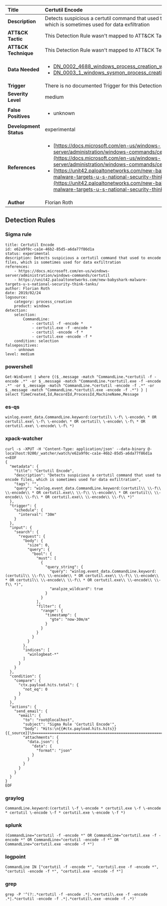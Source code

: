 | Title                    | Certutil Encode       |
|:-------------------------|:------------------|
| **Description**          | Detects suspicious a certutil command that used to encode files, which is sometimes used for data exfiltration |
| **ATT&amp;CK Tactic**    |   This Detection Rule wasn't mapped to ATT&amp;CK Tactic yet  |
| **ATT&amp;CK Technique** |  This Detection Rule wasn't mapped to ATT&amp;CK Technique yet  |
| **Data Needed**          | <ul><li>[DN_0002_4688_windows_process_creation_with_commandline](../Data_Needed/DN_0002_4688_windows_process_creation_with_commandline.md)</li><li>[DN_0003_1_windows_sysmon_process_creation](../Data_Needed/DN_0003_1_windows_sysmon_process_creation.md)</li></ul>  |
| **Trigger**              |  There is no documented Trigger for this Detection Rule yet  |
| **Severity Level**       | medium |
| **False Positives**      | <ul><li>unknown</li></ul>  |
| **Development Status**   | experimental |
| **References**           | <ul><li>[https://docs.microsoft.com/en-us/windows-server/administration/windows-commands/certutil](https://docs.microsoft.com/en-us/windows-server/administration/windows-commands/certutil)</li><li>[https://unit42.paloaltonetworks.com/new-babyshark-malware-targets-u-s-national-security-think-tanks/](https://unit42.paloaltonetworks.com/new-babyshark-malware-targets-u-s-national-security-think-tanks/)</li></ul>  |
| **Author**               | Florian Roth |


## Detection Rules

### Sigma rule

```
title: Certutil Encode
id: e62a9f0c-ca1e-46b2-85d5-a6da77f86d1a
status: experimental
description: Detects suspicious a certutil command that used to encode files, which is sometimes used for data exfiltration
references:
    - https://docs.microsoft.com/en-us/windows-server/administration/windows-commands/certutil
    - https://unit42.paloaltonetworks.com/new-babyshark-malware-targets-u-s-national-security-think-tanks/
author: Florian Roth
date: 2019/02/24
logsource:
    category: process_creation
    product: windows
detection:
    selection:
        CommandLine:
            - certutil -f -encode *
            - certutil.exe -f -encode *
            - certutil -encode -f *
            - certutil.exe -encode -f *
    condition: selection
falsepositives:
    - unknown
level: medium

```





### powershell
    
```
Get-WinEvent | where {($_.message -match "CommandLine.*certutil -f -encode .*" -or $_.message -match "CommandLine.*certutil.exe -f -encode .*" -or $_.message -match "CommandLine.*certutil -encode -f .*" -or $_.message -match "CommandLine.*certutil.exe -encode -f .*") } | select TimeCreated,Id,RecordId,ProcessId,MachineName,Message
```


### es-qs
    
```
winlog.event_data.CommandLine.keyword:(certutil\ \-f\ \-encode\ * OR certutil.exe\ \-f\ \-encode\ * OR certutil\ \-encode\ \-f\ * OR certutil.exe\ \-encode\ \-f\ *)
```


### xpack-watcher
    
```
curl -s -XPUT -H 'Content-Type: application/json' --data-binary @- localhost:9200/_watcher/watch/e62a9f0c-ca1e-46b2-85d5-a6da77f86d1a <<EOF
{
  "metadata": {
    "title": "Certutil Encode",
    "description": "Detects suspicious a certutil command that used to encode files, which is sometimes used for data exfiltration",
    "tags": "",
    "query": "winlog.event_data.CommandLine.keyword:(certutil\\ \\-f\\ \\-encode\\ * OR certutil.exe\\ \\-f\\ \\-encode\\ * OR certutil\\ \\-encode\\ \\-f\\ * OR certutil.exe\\ \\-encode\\ \\-f\\ *)"
  },
  "trigger": {
    "schedule": {
      "interval": "30m"
    }
  },
  "input": {
    "search": {
      "request": {
        "body": {
          "size": 0,
          "query": {
            "bool": {
              "must": [
                {
                  "query_string": {
                    "query": "winlog.event_data.CommandLine.keyword:(certutil\\ \\-f\\ \\-encode\\ * OR certutil.exe\\ \\-f\\ \\-encode\\ * OR certutil\\ \\-encode\\ \\-f\\ * OR certutil.exe\\ \\-encode\\ \\-f\\ *)",
                    "analyze_wildcard": true
                  }
                }
              ],
              "filter": {
                "range": {
                  "timestamp": {
                    "gte": "now-30m/m"
                  }
                }
              }
            }
          }
        },
        "indices": [
          "winlogbeat-*"
        ]
      }
    }
  },
  "condition": {
    "compare": {
      "ctx.payload.hits.total": {
        "not_eq": 0
      }
    }
  },
  "actions": {
    "send_email": {
      "email": {
        "to": "root@localhost",
        "subject": "Sigma Rule 'Certutil Encode'",
        "body": "Hits:\n{{#ctx.payload.hits.hits}}{{_source}}\n================================================================================\n{{/ctx.payload.hits.hits}}",
        "attachments": {
          "data.json": {
            "data": {
              "format": "json"
            }
          }
        }
      }
    }
  }
}
EOF

```


### graylog
    
```
CommandLine.keyword:(certutil \-f \-encode * certutil.exe \-f \-encode * certutil \-encode \-f * certutil.exe \-encode \-f *)
```


### splunk
    
```
(CommandLine="certutil -f -encode *" OR CommandLine="certutil.exe -f -encode *" OR CommandLine="certutil -encode -f *" OR CommandLine="certutil.exe -encode -f *")
```


### logpoint
    
```
CommandLine IN ["certutil -f -encode *", "certutil.exe -f -encode *", "certutil -encode -f *", "certutil.exe -encode -f *"]
```


### grep
    
```
grep -P '^(?:.*certutil -f -encode .*|.*certutil\.exe -f -encode .*|.*certutil -encode -f .*|.*certutil\.exe -encode -f .*)'
```



